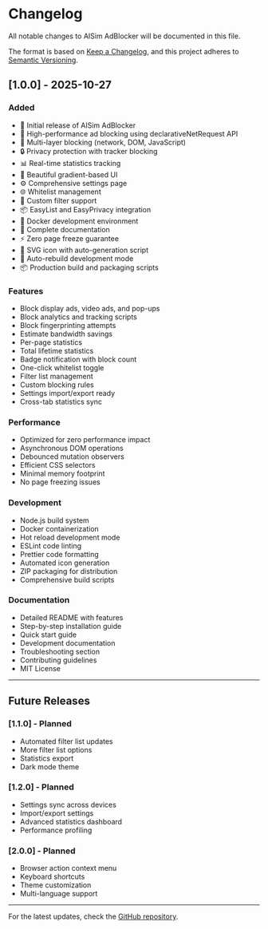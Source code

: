 # Changelog

All notable changes to AISim AdBlocker will be documented in this file.

The format is based on [Keep a Changelog](https://keepachangelog.com/en/1.0.0/),
and this project adheres to [Semantic Versioning](https://semver.org/spec/v2.0.0.html).

## [1.0.0] - 2025-10-27

### Added
- 🎉 Initial release of AISim AdBlocker
- 🚀 High-performance ad blocking using declarativeNetRequest API
- 🎯 Multi-layer blocking (network, DOM, JavaScript)
- 🔒 Privacy protection with tracker blocking
- 📊 Real-time statistics tracking
- 🎨 Beautiful gradient-based UI
- ⚙️ Comprehensive settings page
- 🌐 Whitelist management
- 🔧 Custom filter support
- 📦 EasyList and EasyPrivacy integration
- 🐳 Docker development environment
- 📝 Complete documentation
- ⚡ Zero page freeze guarantee
- 🎨 SVG icon with auto-generation script
- 🔄 Auto-rebuild development mode
- 📦 Production build and packaging scripts

### Features
- Block display ads, video ads, and pop-ups
- Block analytics and tracking scripts
- Block fingerprinting attempts
- Estimate bandwidth savings
- Per-page statistics
- Total lifetime statistics
- Badge notification with block count
- One-click whitelist toggle
- Filter list management
- Custom blocking rules
- Settings import/export ready
- Cross-tab statistics sync

### Performance
- Optimized for zero performance impact
- Asynchronous DOM operations
- Debounced mutation observers
- Efficient CSS selectors
- Minimal memory footprint
- No page freezing issues

### Development
- Node.js build system
- Docker containerization
- Hot reload development mode
- ESLint code linting
- Prettier code formatting
- Automated icon generation
- ZIP packaging for distribution
- Comprehensive build scripts

### Documentation
- Detailed README with features
- Step-by-step installation guide
- Quick start guide
- Development documentation
- Troubleshooting section
- Contributing guidelines
- MIT License

---

## Future Releases

### [1.1.0] - Planned
- Automated filter list updates
- More filter list options
- Statistics export
- Dark mode theme

### [1.2.0] - Planned
- Settings sync across devices
- Import/export settings
- Advanced statistics dashboard
- Performance profiling

### [2.0.0] - Planned
- Browser action context menu
- Keyboard shortcuts
- Theme customization
- Multi-language support

---

For the latest updates, check the [GitHub repository](https://github.com/yourusername/aisim-adblocker).
